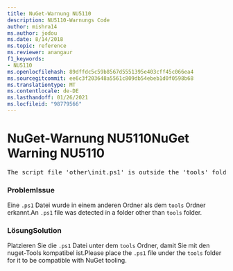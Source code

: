 ```yaml
---
title: NuGet-Warnung NU5110
description: NU5110-Warnungs Code
author: mishra14
ms.author: jodou
ms.date: 8/14/2018
ms.topic: reference
ms.reviewer: anangaur
f1_keywords:
- NU5110
ms.openlocfilehash: 89dffdc5c59b8567d5551395e403cff45c066ea4
ms.sourcegitcommit: ee6c3f203648a5561c809db54ebeb1d0f0598b68
ms.translationtype: MT
ms.contentlocale: de-DE
ms.lasthandoff: 01/26/2021
ms.locfileid: "98779566"
---
```

# <a name="nuget-warning-nu5110"></a><span data-ttu-id="4e3d1-103">NuGet-Warnung NU5110</span><span class="sxs-lookup"><span data-stu-id="4e3d1-103">NuGet Warning NU5110</span></span>
<pre>The script file 'other\init.ps1' is outside the 'tools' folder and hence will not be executed during installation of this package. Move it into the 'tools' folder.</pre>

### <a name="issue"></a><span data-ttu-id="4e3d1-104">Problem</span><span class="sxs-lookup"><span data-stu-id="4e3d1-104">Issue</span></span>

<span data-ttu-id="4e3d1-105">Eine `.ps1` Datei wurde in einem anderen Ordner als dem `tools` Ordner erkannt.</span><span class="sxs-lookup"><span data-stu-id="4e3d1-105">An `.ps1` file was detected in a folder other than `tools` folder.</span></span>


### <a name="solution"></a><span data-ttu-id="4e3d1-106">Lösung</span><span class="sxs-lookup"><span data-stu-id="4e3d1-106">Solution</span></span>

<span data-ttu-id="4e3d1-107">Platzieren Sie die `.ps1`  Datei unter dem `tools` Ordner, damit Sie mit den nuget-Tools kompatibel ist.</span><span class="sxs-lookup"><span data-stu-id="4e3d1-107">Please place the `.ps1`  file under the `tools` folder for it to be compatible with NuGet tooling.</span></span>

